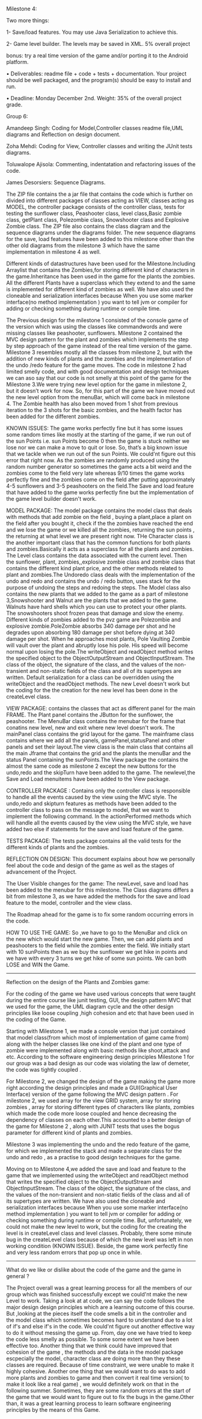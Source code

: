 
Milestone 4:

Two more things:

1- Save/load features. You may use Java Serialization to
achieve this. 

2- Game level builder. The levels may be saved in XML. 5% overall project

bonus: try a real time version of the game and/or porting it to the Android platform.

• Deliverables: readme file + code + tests + documentation. Your project should be
well packaged, and the program(s) should be easy to install and run.

• Deadline: Monday December 2nd. Weight: 35% of the overall project grade. 

Group 6:

Amandeep Singh: Coding for Model,Controller classes readme file,UML diagrams and Reflection on design document.

Zoha Mehdi: Coding for View, Controller classes and writing the JUnit tests diagrams.

Toluwalope Ajisola: Commenting, indentatation and refactoring issues of the code.

James Desorsiers: Sequence Diagrams.

The ZIP file contains  the a jar file that contains the code which is further on divided into different packages of 
classes acting as VIEW, classes acting as MODEL, the controller package consists of the controller class, tests for testing the sunflower
class, Peashooter class, level class,Basic zombie class, getPlant class, Polezombie class, Snowshooter class and Explosive Zombie class. The ZIP file also contains the class diagram and the sequence diagrams under the 
diagrams folder.
The new sequence diagrams for the save, load features have been added to this milestone other than the other old diagrams from the milestone 3 which have the same implementation in milestone 4 as well.

Different kinds of datastructures have been used for the Milestone.Including Arraylist that contains the Zombies,for storing different kind of characters in the game.Inheritance has been used in the game for the plants the zombies. All the different Plants have a superclass which they extend to and the same is implemented for different kind of zombies as well.
We have also used the cloneable and serialization interfaces because When you use some marker interface(no method implementation ) you want to tell jvm or compiler for adding or checking something during runtime or compile time. 

The Previous design for the milestone 1 consisted of the console game of the version which was using the classes like commandwords and were missing classes like peashooter, sunflowers.
Milestone 2 contained the MVC design pattern for the plant and zombies which implements the step by step approach of the game instead of the real time version of the game.
Milestone 3 resembles mostly all the classes from milestone 2, but with the addition of new kinds of plants and the zombies and the implementation of the undo /redo feature for the game moves. The code in milestone 2 had limited smelly code, and with good documentation  and design techniques we can aso say that our code is not smelly at this point of the game for the Milestone 3.We were trying new level option for the game in milestone 2, but it doesn’t work for now. So, for this part of the game we have moved out the new level option from the menuBar, which will come back in milestone 4. The Zombie health has also been moved from 1 shot from previous iteration to the 3 shots for the basic zombies, and the health factor has been added for the different zombies.

KNOWN ISSUES: The game works perfectly fine but it has some issues some random times like mostly at the starting of the game, if we run out of the sun Points i.e. sun Points become 0 then the game is stuck neither we lose nor we can make a move to quit or lose. So, that’s a big known issue that we tackle when we run out of the sun Points. We could'nt figure out this error that  right now. As the zombies are randomly produced using the random number generator so sometimes the game acts a bit weird and the zombies come to the field very late whereas 9/10 times the game works perfectly fine and the zombies come on the field after putting approximately  4-5 sunflowers and 3-5 peashooters  on the field.The Save and load feature that have added to the game works perfectly fine but the implementation of the game level builder doesn't work.  

MODEL PACKAGE: The model  package contains the model class that deals with methods that add zombie on the field , buying a plant,place a plant on the field after you bought it, check if the the zombies have reached the end and we lose the game or we killed all the zombies, returning the sun points , the returning at what level we are present right now. THe Character class is the another important class that has the common functions for both plants and zombies.Basically it acts as a superclass for all the plants and zombies. The Level class contains the data associated with the current level. Then the sunflower, plant, zombies,,explosive zombie class and zombie class that contains the different kind plant price, and the other methods related to plant and zombies.The Undoredo class deals with the implementation of the undo and redo and contains the undo / redo button, uses stack for the purpose of undoing the steps and redoing the steps. The Model class also contains the new plants that we added to the game as a part of milestone 3,Snowshooter and Walnut are the plants that we added to the game. Walnuts have hard shells which you can use to protect your other plants. The snowshooters shoot frozen peas that damage and slow the enemy. Different kinds of zombies added to the pvz game are Polezombie and explosive zombie.PoleZombie absorbs 340 damage per shot and he degrades upon absorbing 180 damage per shot before dying at 340 damage per shot. When he approaches most plants, Pole Vaulting Zombie will vault over the plant and abruptly lose his pole. His speed will become normal upon losing the pole.The writeObject and readObject method writes the specified object to the ObjectOutputStream and ObjectInputStream. The class of the object, the signature of the class, and the values of the non-transient and non-static fields of the class and all of its supertypes are written. Default serialization for a class can be overridden using the writeObject and the readObject methods. The new Level doesn't work but the coding for the the creation for the new level has been done in the createLevel class.

VIEW PACKAGE: contains the classes that act as different panel for the main FRAME. The Plant panel contains the JButton for the sunflower, the peashooter. The MenuBar class contains the menubar for the frame that conatins new level, new and exit where new level doesn't work. The mainPanel class contains the grid layout for the game. The mainframe class contains where we add all the panels, gamePanel,statusPanel and other panels and set their layout.The view class is the main class that contains all the main Jframe that contains the grid and the plants the menuBar and the status Panel containing the sunPoints.The View package the contains the almost the same code as milestone 2 except the new buttons for the undo,redo and the skipTurn have been added to the game. The newlevel,the Save and Load menuitems have been added to the View package.

CONTROLLER PACKAGE : Contains only the controller class is responsible to handle all the events  caused by the view using the MVC style. The undo,redo and skipturn features as methods have been added to the controller class to pass on the message to model, that we want to implement the following command. In the actionPerformed methods which will handle all the events caused by the view using the MVC style, we have added two else if statements for the save and load feature of the game.

TESTS PACKAGE: The tests package contains all the valid tests for  the different kinds of plants and the zombies.

REFLECTION ON DESIGN: This document explains about how we personally feel about the code and design of the game as well as the stages of advancement of the Project.

The User Visible changes for the game: The newLevel, save and load has been added to the menubar for this milestone.
The Class diagrams differs a bit from milestone 3, as we have added the methods for the save and load feature to the model, controller and the view class.

The Roadmap ahead for the game is to fix some random occurring errors in the code.

HOW TO USE THE GAME: So ,we have to go to the MenuBar and click on the new which would start the new game. Then, we can add plants and peashooters to the field while the zombies enter the field. We initially start with 10 sunPoints then as we buy the sunflower we get hike in points and 
we have with every 3 turns we get hike of some sun points. We can both LOSE and WIN the Game.

________________________________________________________________________________________________________________________________________

Reflection on the design of the Plants and Zombies game:

For the coding of the game we have used various concepts that were taught during the entire course like junit testing, GUI, the design pattern MVC that we used for the game, the UML diagram cycle and the other design principles like loose coupling ,high cohesion and etc  that have been used in the coding of the Game.

 Starting with Milestone 1, we made a console version that just contained that model class(from which most of implementation of game came from)  along with the helper classes like one kind of the plant and one type of zombie were implemented along with basic methods like shoot,attack and etc. According to the software engineering design principles Milestone 1 for our group was a bad design as our code was violating the law of demeter, the code was tightly coupled .
 
For Milestone 2, we changed the design of the game making the game more right according the design principles and  made a GUI(Graphical User Interface) version of the game following the MVC design pattern . For milestone 2, we used array for the view GRID system, array for storing zombies , array for storing different types of characters like plants, zombies which made the code more loose coupled  and hence decreasing the dependency of classes on each other.This accounted to a better design of the game for Milestone 2 , along with JUNIT tests that uses the bogus parameter for different kind of plants and zombies. 

Milestone 3 was implementing the undo and the redo feature of the game, for which we  implemented the stack and made a separate class for the undo and redo , as a practise to good design techniques for the game. 

Moving on to Milestone 4,we added the save and  load and feature to the game that we implemented using the  writeObject and readObject method that writes the specified object to the ObjectOutputStream and ObjectInputStream. The class of the object, the signature of the class, and the values of the non-transient and non-static fields of the class and all of its supertypes are written. We have also used the cloneable and serialization interfaces because When you use some marker interface(no method implementation ) you want to tell jvm or compiler for adding or checking something during runtime or compile time. But, unfortunately, we could not make the new level to work, but the coding for the creating the level is in createLevel class and level classes. Probably, there some minute bug in the createLevel class because of which the new level was left in non working condition (KNOWN ISSUE). Beside, the game work perfectly fine and very less random errors that pop up once in while.

-------------------------------------------------------------------------------------------------------------------

What do we like or dislike about the code of the game and the game in general ?

The Project overall was a great learning process for all the members of our group which was finished successfully except we could'nt make the new Level to work. Taking a look at at code, we can say the code follows the major design design principles which are a learning outcome of this course. But ,looking at the pieces itself the code smells a bit in the controller and the model class which sometimes becomes hard to understand due to a lot of if's and else if's in the code. We could'nt figure out another effective way to do it without messing the game up. From, day one we have tried to keep the code less smelly as possible. To some some extent we have been effective too. Another thing that  we think could have improved that cohesion of the game , the methods and the data in the model package escpecially the model, character class are doing more than they these classes are required. Because of time constraint, we were unable to make it highly cohesive. Another one thing that we would want to do was to add more plants and zombies to game and then convert it real time version( to make it look like a real game) , we would definitely work on that in the following summer. Sometimes, they are some random errors at the start of the game that we would want to figure out to fix the bugs in the game.Other than, it was a  great learning process to learn software engineering principles by the means of this Game.



